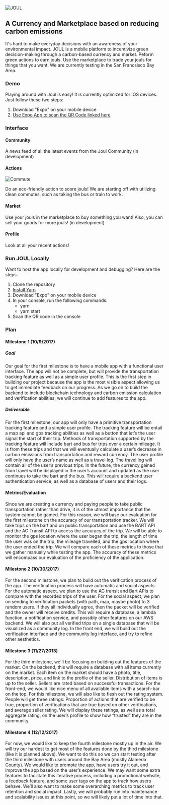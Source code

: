![JOUL](https://i.imgur.com/OaZnPKD.png "Joul")


## A Currency and Marketplace based on reducing carbon emissions

It's hard to make everyday decisions with an awareness of your environmental impact. JOUL is a mobile platform to incentivize green decision-making through a carbon-based currency and market. Peform green actions to earn jouls. Use the marketplace to trade your jouls for things that you want. We are currently testing in the San Francsisco Bay Area.

### Demo

Playing around with Joul is easy! It is currently optimized for iOS devices. Just follow these two steps:

1. Download "Expo" on your mobile device
2. [Use Expo App to scan the QR Code linked here](https://expo.io/@jleyden/project194)

### Interface

#### Community
A news feed of all the latest events from the Joul Community (in development)

#### Actions

![Commute](https://i.imgur.com/78HuOZpl.jpg)

Do an eco-friendly action to score jouls! We are starting off with utilizing clean commutes, such as taking the bus or train to work.

#### Market
Use your jouls in the marketplace to buy something you want! Also, you can sell your goods for more jouls! (in development)

#### Profile
Look at all your recent actions!


### Run JOUL Locally

Want to host the app locally for development and debugging? Here are the steps.

1. Clone the repository
2. [Install Yarn](https://yarnpkg.com/lang/en/docs/install/#mac-tab)
3. Download "Expo" on your mobile device
4. In your console, run the following commands:
	* yarn
	* yarn start
5. Scan the QR code in the console

### Plan

#### Milestone 1 (10/9/2017)

##### Goal
Our goal for the first milestone is to have a mobile app with a functional user interface. The app will not be complete, but will provide the transportation tracking feature as well as a simple user profile. This is the first step in building our project because the app is the most visible aspect allowing us to get immediate feedback on our progress. As we go on to build the backend to include blockchain technology and carbon emission calculation and verification abilities, we will continue to add features to the app.
##### Deliverable
For the first milestone, our app will only have a primitive transportation tracking feature and a simple user profile. The tracking feature will be entail a map api and gps tracking abilities as well as a button that let’s the user signal the start of their trip. Methods of transportation supported by the tracking feature will include bart and bus for trips over a certain mileage. It is from these trips and that we will eventually calculate a user’s decrease in carbon emissions from transportation and reward currency. The user profile will only have the user’s name as well as a travel log. The travel log will contain all of the user’s previous trips. In the future, the currency gained from travel will be displayed in the user’s account and updated as the user continues to take the bart and the bus. This will require a backend user authentication service, as well as a database of users and their logs.
#### Metrics/Evaluation
Since we are creating a currency and paying people to take public transportation rather than drive, it is of the utmost importance that the system cannot be gamed. For this reason, we will base our evaluation for the first milestone on the accuracy of our transportation tracker. We will take trips on the bart and on public transportation and use the BART API and the AC Transit API to access the accuracy of the trip. We will be able to monitor the gps location where the user began the trip, the length of time the user was on the trip, the mileage travelled, and the gps location where the user ended the trip. We will compare each of these metrics to those that we gather manually while testing the app. The accuracy of these metrics will encompass our evaluation of the proficiency of the application.

#### Milestone 2 (10/30/2017)

For the second milestone, we plan to build out the verification process of the app. The verification process will have automatic and social aspects. For the automatic aspect, we plan to use the AC transit and Bart APIs to compare with the recorded trips of the user. For the social aspect, we plan on sending to verification packets (with path, map, maybe photo) to 3 random users. If they all individually agree, then the packet will be verified and the owner will receive credits. This will require a database, a lambda function, a notification service, and possibly other features on our AWS backend. We will also put all verified trips on a single database that will be visualized as a community log. In the front end, we will build out the verification interface and the community log interface, and try to refine other aesthetics.

#### Milestone 3 (11/27/2013)

For the third milestone, we'll be focusing on building out the features of the market. On the backend, this will require a database with all items currently on the market. Each item on the market should have a photo, title, description, price, and link to the profile of the seller. Distribution of items is up to the seller. Sellers are rated based on successful transactions. For the front-end, we would like nice menu of all available items with a search-bar on the top. For this milestone, we will also like to flesh out the rating system. People will get three ratings: Proportion of actions that are verified to be true, proportion of verifications that are true based on other verifications, and average seller rating. We will display these ratings, as well as a total aggregate rating, on the user’s profile to show how “trusted” they are in the community. 

#### Milestone 4 (12/12/2017)

For now, we would like to keep the fourth milestone mostly up in the air. We will try our hardest to get most of the features done by the third milestone (like it is planned above). We want to do this so we can start testing after the third milestone with users around the Bay Area (mostly Alameda County). We would like to promote the app, have users try it out, and improve the app based on the user’s experience. We may want some extra features to facilitate this iterative process, including a promotional website, a feedback feature, and some user tags on the app to track how users behave. We’ll also want to make some overarching metrics to track user retention and social impact. Lastly, we will probably run into maintenance and scalability issues at this point, so we will likely put a lot of time into that. 

